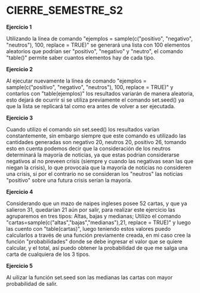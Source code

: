 # CIERRE_SEMESTRE_S2
**Ejercicio 1**

Utilizando la línea de comando "ejemplos = sample(c("positivo", "negativo", "neutros"), 100, replace = TRUE)" se generará una lista con 100 elementos aleatorios que podrían ser "positivo", "negativo" y "neutro", el comando "table()" permite saber cuantos elementos hay de cada tipo.

**Ejercicio 2**

Al ejecutar nuevamente la línea de comando "ejemplos = sample(c("positivo", "negativo", "neutros"), 100, replace = TRUE)" y contarlos con "table(ejemplos)" los resultados variarán de manera aleatoria, esto dejará de ocurrir si se utiliza previamente el comando set.seed() ya que la lista se replicará tal como era antes de volver a ser ejecutada.

**Ejercicio 3**

Cuando utilizo el comando sin set.seed() los resultados varían constantemente, sin embargo siempre que este comando es utilizado las cantidades generadas son negativo 20, neutros 20, positivo 26, tomando esto en cuenta podemos decir que la consideración de los neutros determinará la mayoría de noticias, ya que estas podrian considerarse negativos al no preveen crisis (siempre y cuando las negativas sean las que niegan la crisis), lo que provocaía que la mayoría de noticias no consideren una crisis, si por el contrario no se consideran los "neutros" las noticias "positivo" sobre una futura crisis serían la mayoría.

**Ejercicio 4**

Considerando que un mazo de naipes ingleses posee 52 cartas, y que ya salieron 31, quedarían 21 aún por salir, para realizar este ejercicio las agruparemos en tres tipos: Altas, bajas y medianas; Utilizo el comando  "cartas=sample(c("altas","bajas","medianas"),21, replace = TRUE)" y luego las cuento con "table(cartas)", luego teniendo estos valores puedo calcularlos a través de una función previamente creada, en mi caso cree la función "probabilidades" donde se debe ingresar el valor que se quiere calcular, y el total, así puedo obtener la probabilidad de que me salga una carta de cualquiera de los 3 tipos.

**Ejercicio 5**

Al uilizar la función set.seed son las medianas las cartas con mayor probabilidad de salir.